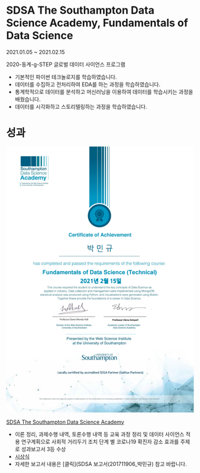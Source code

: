 # SDSA The Southampton Data Science Academy, Fundamentals of Data Science


2021.01.05 ~ 2021.02.15

2020-동계-g-STEP 글로벌 데이터 사이언스 프로그램
* 기본적인 파이썬 테크놀로지를 학습하였습니다.
* 데이터를 수집하고 전처리하여 EDA를 하는 과정을 학습하였습니다.
* 통계학적으로 데이터를 분석하고 머신러닝을 이용하여 데이터를 학습시키는 과정을 배웠습니다.
* 데이터를 시각화하고 스토리텔링하는 과정을 학습하였습니다.


# 성과
![alt SDSA.png](SDSA.png) <br>

[SDSA The Southampton Data Science Academy](https://cms.pknu.ac.kr/pknusme/view.do?no=13640&idx=483693&view=view&pageIndex=1&sv=&sw=)<br>
* 이론 정리, 과제수행 내역, 토론수행 내역 등 교육 과정 정리 및 데이터 사이언스 적용 연구계획으로 사회적 거리두기 조치 단계 별 코로나19 확진자 감소 효과를 주제로 성과보고서 3등 수상
* [시상식](https://cms.pknu.ac.kr/pknusme/view.do?no=13640&idx=484700&view=view#none)
* 자세한 보고서 내용은 [클릭](SDSA 보고서(201711906_박민규) 참고 바랍니다.
